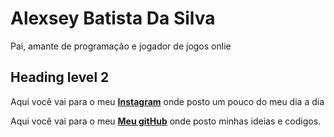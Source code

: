 <html>
    <title>Alexsey Batista</title>
<link rel="stylesheet" href="resetcss.css">
<body>
<h1><strong>Alexsey Batista Da Silva</strong></h1>
<p id="a"> Pai, amante de programação e jogador de jogos onlie </p>
<h2>Heading level 2</h2>
<footer>
<p  id="#meusLinks">Aqui você vai para o meu <a href="https://www.instagram.com/alexsey.batista/"><strong>Instagram</strong></a> onde posto um pouco do meu dia a dia</p>
<p  id="#meusLinks">Aqui você vai para o meu <a href="https://github.com/AlexseySilva"><strong>Meu gitHub</strong></a> onde posto minhas ideias e codigos.</p>
</footer>
</body>
</html>